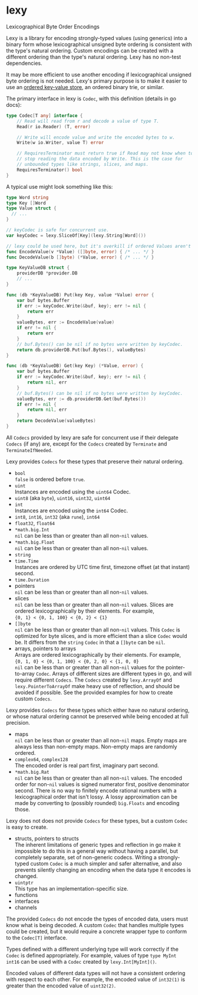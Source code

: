 # lexy

Lexicographical Byte Order Encodings

Lexy is a library for encoding strongly-typed values (using generics) into a binary form whose
lexicographical unsigned byte ordering is consistent with the type's natural ordering.
Custom encodings can be created with a different ordering than the type's natural ordering.
Lexy has no non-test dependencies.

It may be more efficient to use another encoding if lexicographical unsigned byte ordering is not needed.
Lexy's primary purpose is to make it easier to use an
[ordered key-value store](https://en.wikipedia.org/wiki/Ordered_Key-Value_Store),
an ordered binary trie, or similar.

The primary interface in lexy is `Codec`, with this definition (details in go docs):

```go
type Codec[T any] interface {
    // Read will read from r and decode a value of type T.
    Read(r io.Reader) (T, error)

    // Write will encode value and write the encoded bytes to w.
    Write(w io.Writer, value T) error

    // RequiresTerminator must return true if Read may not know when to
    // stop reading the data encoded by Write. This is the case for
    // unbounded types like strings, slices, and maps.
    RequiresTerminator() bool
}
```

A typical use might look something like this:

```go
type Word string
type Key []Word
type Value struct {
  // ...
}

// keyCodec is safe for concurrent use.
var keyCodec = lexy.SliceOf[Key](lexy.String[Word]())

// lexy could be used here, but it's overkill if ordered Values aren't needed.
func EncodeValue(v *Value) ([]byte, error) { /* ... */ }
func DecodeValue(b []byte) (*Value, error) { /* ... */ }

type KeyValueDB struct {
    providerDB *provider.DB
    // ...
}

func (db *KeyValueDB) Put(key Key, value *Value) error {
    var buf bytes.Buffer
    if err := keyCodec.Write(&buf, key); err != nil {
        return err
    }
    valueBytes, err := EncodeValue(value)
    if err != nil {
        return err
    }
    // buf.Bytes() can be nil if no bytes were written by keyCodec.
    return db.providerDB.Put(buf.Bytes(), valueBytes)
}

func (db *KeyValueDB) Get(key Key) (*Value, error) {
    var buf bytes.Buffer
    if err := keyCodec.Write(&buf, key); err != nil {
        return nil, err
    }
    // buf.Bytes() can be nil if no bytes were written by keyCodec.
    valueBytes, err := db.providerDB.Get(buf.Bytes())
    if err != nil {
        return nil, err
    }
    return DecodeValue(valueBytes)
}
```

All `Codecs` provided by lexy are safe for concurrent use if their delegate `Codecs` (if any) are,
except for the `Codecs` created by `Terminate` and `TerminateIfNeeded`.

Lexy provides `Codecs` for these types that preserve their natural ordering.

* `bool`  
  `false` is ordered before `true`.
* `uint`  
  Instances are encoded using the `uint64` Codec.
* `uint8` (aka `byte`), `uint16`, `uint32`, `uint64`
* `int`  
  Instances are encoded using the `int64` Codec.
* `int8`, `int16`, `int32` (aka `rune`), `int64`
* `float32`, `float64`
* `*math.big.Int`  
  `nil` can be less than or greater than all non-`nil` values.
* `*math.big.Float`  
  `nil` can be less than or greater than all non-`nil` values.
* `string`
* `time.Time`  
  Instances are ordered by UTC time first, timezone offset (at that instant) second.
* `time.Duration`
* pointers  
  `nil` can be less than or greater than all non-`nil` values.
* slices  
  `nil` can be less than or greater than all non-`nil` values.
  Slices are ordered lexicographically by their elements.
  For example,  
  `{0, 1} < {0, 1, 100} < {0, 2} < {1}`
* `[]byte`  
  `nil` can be less than or greater than all non-`nil` values.
  This `Codec` is optimized for byte slices, and is more efficient than a slice `Codec` would be.
  It differs from the `string` `Codec` in that a `[]byte` can be `nil`.
* arrays, pointers to arrays  
  Arrays are ordered lexicographically by their elements.
  For example,  
  `{0, 1, 0} < {0, 1, 100} < {0, 2, 0} < {1, 0, 0}`  
  `nil` can be less than or greater than all non-`nil` values for the pointer-to-array `Codec`.
  Arrays of different sizes are different types in go, and will require different `Codecs`.
  The `Codecs` created by `lexy.ArrayOf` and `lexy.PointerToArrayOf` make heavy use of reflection,
  and should be avoided if possible.
  See the provided examples for how to create custom `Codecs`.

Lexy provides `Codecs` for these types which either have no natural ordering,
or whose natural ordering cannot be preserved while being encoded at full precision.

* maps  
  `nil` can be less than or greater than all non-`nil` maps.
  Empty maps are always less than non-empty maps.
  Non-empty maps are randomly ordered.
* `complex64`, `complex128`  
  The encoded order is real part first, imaginary part second.
* `*math.big.Rat`  
  `nil` can be less than or greater than all non-`nil` values.
  The encoded order for non-`nil` values is signed numerator first, positive denominator second.
  There is no way to finitely encode rational numbers with a lexicographical order that isn't lossy.
  A lossy approximation can be made by converting to (possibly rounded) `big.Floats` and encoding those.

Lexy does not does not provide `Codecs` for these types, but a custom `Codec` is easy to create.

* structs, pointers to structs  
  The inherent limitations of generic types and reflection in go make it impossible
  to do this in a general way without having a parallel, but completely separate, set of non-generic codecs.
  Writing a strongly-typed custom `Codec` is a much simpler and safer alternative,
  and also prevents silently changing an encoding when the data type it encodes is changed.
* `uintptr`  
  This type has an implementation-specific size.
* functions
* interfaces
* channels

The provided `Codecs` do not encode the types of encoded data, users must know what is being decoded.
A custom `Codec` that handles multiple types could be created,
but it would require a concrete wrapper type to conform to the `Codec[T]` interface.

Types defined with a different underlying type will work correctly if the `Codec` is defined appropriately.
For example, values of type `type MyInt int16` can be used with a `Codec` created by `lexy.Int[MyInt]()`.

Encoded values of different data types will not have a consistent ordering with respect to each other.
For example, the encoded value of `int32(1)` is greater than the encoded value of `uint32(2)`.
